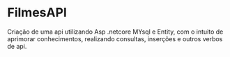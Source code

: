 # FilmesAPI 

Criação de uma api utilizando Asp .netcore MYsql e Entity, com o intuito de aprimorar conhecimentos, realizando consultas, inserções e outros verbos de api.

